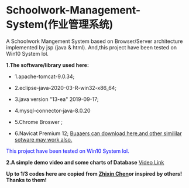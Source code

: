 # Schoolwork-Management-System(作业管理系统)
A Schoolwork Mangement System based on Browser/Server architecture  implemented by jsp (java &amp; html).
And,this project have been tested on Win10 System lol.

**1.The software/library used here:**
  * 1.apache-tomcat-9.0.34;  
  
  * 2.eclipse-java-2020-03-R-win32-x86_64;  
  
  * 3.java version "13-ea" 2019-09-17;   
  
  * 4.mysql-connector-java-8.0.20
  
  * 5.Chrome Broswer ;   
  
  * 6.Navicat Premium 12;     [Buaaers can download here,and other simililar sotware may work also.](http://s.buaa.edu.cn)
  
  <font color=blue>This project have been tested on Win10 System lol.</font>

**2.A simple demo video and some charts of Database**
   [Video Link](http://s.buaa.edu.cn)

**Up to 1/3 codes here are copied from [Zhixin Chen](https://github.com/gouxiangchen)or inspired by others! Thanks to them!**
